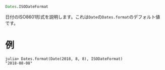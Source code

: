 ```julia
Dates.ISODateFormat
```

日付のISO8601形式を説明します。これは`Date`の`Dates.format`のデフォルト値です。

# 例

```jldoctest
julia> Dates.format(Date(2018, 8, 8), ISODateFormat)
"2018-08-08"
```
